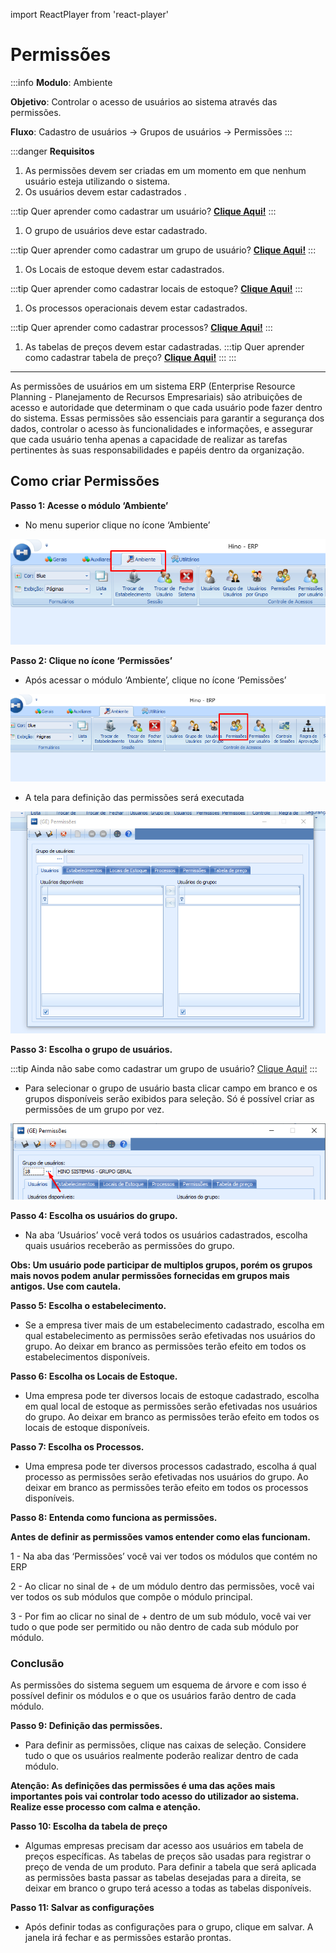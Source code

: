 import ReactPlayer from 'react-player'

# Permissões

:::info
**Modulo**: Ambiente

**Objetivo**: Controlar o acesso de usuários ao sistema através das permissões.

**Fluxo**: Cadastro de usuários → Grupos de usuários → Permissões
:::

:::danger
**Requisitos**

1.  As permissões devem ser criadas em um momento em que nenhum usuário esteja utilizando o sistema.
2.  Os usuários devem estar cadastrados .

:::tip
Quer aprender como cadastrar um usuário? [**Clique Aqui!**](https://www.notion.so/Cria-o-de-Usu-rios-para-o-ERP-5e14acced9604d91b8f8c69f85154cb5?pvs=21)
:::

1. O grupo de usuários deve estar cadastrado.

:::tip
Quer aprender como cadastrar um grupo de usuário? [**Clique Aqui!**](https://www.notion.so/Grupo-de-Usu-rios-31b585c47cc941d3b0709355287cb2f0?pvs=21)
:::

1. Os Locais de estoque devem estar cadastrados.

:::tip
Quer aprender como cadastrar locais de estoque? [**Clique Aqui!**](https://www.notion.so/Locais-de-Estoque-eb53ccfe1d4b4ed58f601496acbbaa87?pvs=21)
:::

1. Os processos operacionais devem estar cadastrados.

:::tip
Quer aprender como cadastrar processos? [**Clique Aqui!**](https://www.notion.so/Grupo-de-Usu-rios-31b585c47cc941d3b0709355287cb2f0?pvs=21)
:::

1. As tabelas de preços devem estar cadastradas.
:::tip
Quer aprender como cadastrar tabela de preço? [**Clique Aqui!**](https://www.notion.so/Grupo-de-Usu-rios-31b585c47cc941d3b0709355287cb2f0?pvs=21)
:::
:::

---

As permissões de usuários em um sistema ERP (Enterprise Resource Planning - Planejamento de Recursos Empresariais) são atribuições de acesso e autoridade que determinam o que cada usuário pode fazer dentro do sistema. Essas permissões são essenciais para garantir a segurança dos dados, controlar o acesso às funcionalidades e informações, e assegurar que cada usuário tenha apenas a capacidade de realizar as tarefas pertinentes às suas responsabilidades e papéis dentro da organização.

## Como criar Permissões

**Passo 1: Acesse o módulo ‘Ambiente’**

- No menu superior clique no ícone ‘Ambiente’

![configurar-permissoes](./img/configurar-permissoes/configurar-permissoes.png)

**Passo 2: Clique no ícone ‘Permissões’**

- Após acessar o módulo ‘Ambiente’, clique no ícone ‘Pemissões’
 
![configurar-permissoes-1](./img/configurar-permissoes/configurar-permissoes-1.png)

- A tela para definição das permissões será executada

![configurar-permissoes-2](./img/configurar-permissoes/configurar-permissoes-2.png)

**Passo 3: Escolha o grupo de usuários.**

:::tip
Ainda não sabe como cadastrar um grupo de usuário? [Clique Aqui!](https://www.notion.so/Grupo-de-Usu-rios-31b585c47cc941d3b0709355287cb2f0?pvs=21)
:::

- Para selecionar o grupo de usuário basta clicar campo em branco e os grupos disponíveis serão exibidos para seleção. Só é possível criar as permissões de um grupo por vez.

![configurar-permissoes-3](./img/configurar-permissoes/configurar-permissoes-3.png)

**Passo 4: Escolha os usuários do grupo.**

- Na aba ‘Usuários’ você verá todos os usuários cadastrados, escolha quais usuários receberão as permissões do grupo.

**Obs: Um usuário pode participar de multiplos grupos, porém os grupos mais novos podem anular permissões fornecidas em grupos mais antigos. Use com cautela.**

<ReactPlayer controls url='/videos/ambiente/configurar-permissoes.mp4'/>

**Passo 5: Escolha o estabelecimento.**

- Se a empresa tiver mais de um estabelecimento cadastrado, escolha em qual estabelecimento as permissões serão efetivadas nos usuários do grupo. Ao deixar em branco as permissões terão efeito em todos os estabelecimentos disponíveis.


<ReactPlayer controls url='/videos/ambiente/configurar-permissoes-1.mp4'/>

**Passo 6: Escolha os Locais de Estoque.**

- Uma empresa pode ter diversos locais de estoque cadastrado, escolha em qual local de estoque as permissões serão efetivadas nos usuários do grupo. Ao deixar em branco as permissões terão efeito em todos os locais de estoque disponíveis.

<ReactPlayer controls url='/videos/ambiente/configurar-permissoes-2.mp4'/>

**Passo 7: Escolha os Processos.**

- Uma empresa pode ter diversos processos cadastrado, escolha á qual processo as permissões serão efetivadas nos usuários do grupo. Ao deixar em branco as permissões terão efeito em todos os processos disponíveis.

<ReactPlayer controls url='/videos/ambiente/configurar-permissoes-3.mp4'/>

**Passo 8: Entenda como funciona as permissões.**

**Antes de definir as permissões vamos entender como elas funcionam.**

1 -  Na aba das ‘Permissões’ você vai ver todos os módulos que contém no ERP

<ReactPlayer controls url='/videos/ambiente/configurar-permissoes-4.mp4'/>

2 - Ao clicar no sinal de + de um módulo dentro das permissões, você vai ver todos os sub módulos que compõe o módulo principal.

<ReactPlayer controls url='/videos/ambiente/configurar-permissoes-5.mp4'/>

3 - Por fim ao clicar no sinal de + dentro de um sub módulo, você vai ver tudo o que pode ser permitido ou não dentro de cada sub módulo por módulo.

<ReactPlayer controls url='/videos/ambiente/configurar-permissoes-6.mp4'/>

### Conclusão

As permissões do sistema seguem um esquema de árvore e com isso é possível definir os módulos e o que os usuários farão dentro de cada módulo.

**Passo 9: Definição das permissões.**

- Para definir as permissões, clique nas caixas de seleção. Considere tudo o que os usuários realmente poderão realizar dentro de cada módulo.

**Atenção: As definições das permissões é uma das ações mais importantes pois vai controlar todo acesso do utilizador ao sistema. Realize esse processo com calma e atenção.**

<ReactPlayer controls url='/videos/ambiente/configurar-permissoes-7.mp4'/>

**Passo 10: Escolha da tabela de preço**

- Algumas empresas precisam dar acesso aos usuários em tabela de preços específicas. As tabelas de preços são usadas para registrar o preço de venda de um produto. Para definir a tabela que será aplicada as permissões basta passar as tabelas desejadas para a direita, se deixar em branco o grupo terá acesso a todas as tabelas disponíveis.

<ReactPlayer controls url='/videos/ambiente/configurar-permissoes-8.mp4'/>

**Passo 11: Salvar as configurações**

- Após definir todas as configurações para o grupo, clique em salvar. A janela irá fechar e as permissões estarão prontas.

<ReactPlayer controls url='/videos/ambiente/configurar-permissoes-9.mp4'/>